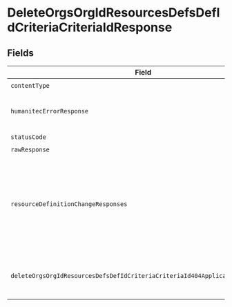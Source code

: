 # DeleteOrgsOrgIdResourcesDefsDefIdCriteriaCriteriaIdResponse


## Fields

| Field                                                                                                                         | Type                                                                                                                          | Required                                                                                                                      | Description                                                                                                                   |
| ----------------------------------------------------------------------------------------------------------------------------- | ----------------------------------------------------------------------------------------------------------------------------- | ----------------------------------------------------------------------------------------------------------------------------- | ----------------------------------------------------------------------------------------------------------------------------- |
| `contentType`                                                                                                                 | *String*                                                                                                                      | :heavy_check_mark:                                                                                                            | N/A                                                                                                                           |
| `humanitecErrorResponse`                                                                                                      | [demo_1.test_1.models.shared.HumanitecErrorResponse](../../models/shared/HumanitecErrorResponse.md)                           | :heavy_minus_sign:                                                                                                            | Internal application error.<br/><br/>                                                                                         |
| `statusCode`                                                                                                                  | *Integer*                                                                                                                     | :heavy_check_mark:                                                                                                            | N/A                                                                                                                           |
| `rawResponse`                                                                                                                 | [HttpResponse<byte[]>](https://docs.oracle.com/en/java/javase/11/docs/api/java.net.http/java/net/http/HttpResponse.html)      | :heavy_minus_sign:                                                                                                            | N/A                                                                                                                           |
| `resourceDefinitionChangeResponses`                                                                                           | List<[demo_1.test_1.models.shared.ResourceDefinitionChangeResponse](../../models/shared/ResourceDefinitionChangeResponse.md)> | :heavy_minus_sign:                                                                                                            | One or more Active Resources reference the Resource Definition through this Matching Criteria.<br/><br/>                      |
| `deleteOrgsOrgIdResourcesDefsDefIdCriteriaCriteriaId404ApplicationJSONString`                                                 | *String*                                                                                                                      | :heavy_minus_sign:                                                                                                            | The Resource Definition is not found.<br/><br/>                                                                               |